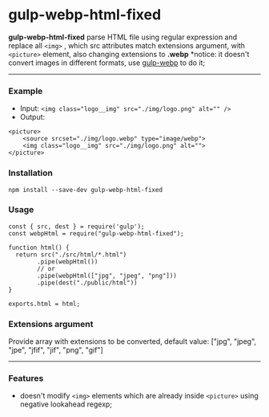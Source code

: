 ﻿# gulp-webp-html-fixed

**gulp-webp-html-fixed** parse HTML file using regular expression and replace all `<img>` , which src attributes match extensions argument, with `<picture>` element, also changing extensions to **.webp**
\*notice: it doesn't convert images in different formats, use [gulp-webp](https://www.npmjs.com/package/gulp-webp) to do it;

---

### Example

- Input: `<img class="logo__img" src="./img/logo.png" alt="" />`
- Output:

```
<picture>
    <source srcset="./img/logo.webp" type="image/webp">
    <img class="logo__img" src="./img/logo.png" alt="">
</picture>
```

### Installation

`npm install --save-dev gulp-webp-html-fixed`

### Usage

```
const { src, dest } = require('gulp');
const webpHtml = require("gulp-webp-html-fixed");

function html() {
  return src("./src/html/*.html")
        .pipe(webpHtml())
        // or
        .pipe(webpHtml(["jpg", "jpeg", "png"]))
        .pipe(dest("./public/html"))
}

exports.html = html;
```

### Extensions argument

Provide array with extensions to be converted, default value:
["jpg", "jpeg", "jpe", "jfif", "jif", "png", "gif"]

---

### Features

- doesn't modify `<img>` elements which are already inside `<picture>` using negative lookahead regexp;
